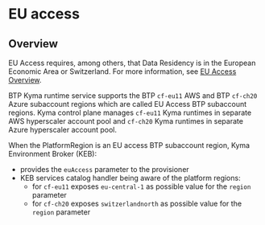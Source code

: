 # EU access

## Overview

EU Access requires, among others, that Data Residency is in the European Economic Area or Switzerland. 
For more information, see [EU Access Overview](https://wiki.one.int.sap/wiki/display/IntBusComp/EU+Access+Overview). 

BTP Kyma runtime service supports the BTP `cf-eu11` AWS and BTP `cf-ch20` Azure subaccount regions which are
called EU Access BTP subaccount regions. 
Kyma control plane manages `cf-eu11` Kyma runtimes in separate AWS hyperscaler account pool and 
`cf-ch20` Kyma runtimes in separate Azure hyperscaler account pool.

When the PlatformRegion is an EU access BTP subaccount region, Kyma Environment Broker (KEB):
- provides the `euAccess` parameter to the provisioner
- KEB services catalog handler being aware of the platform regions:
  - for `cf-eu11` exposes `eu-central-1` as possible value for the `region` parameter
  - for `cf-ch20` exposes `switzerlandnorth` as possible value for the `region` parameter